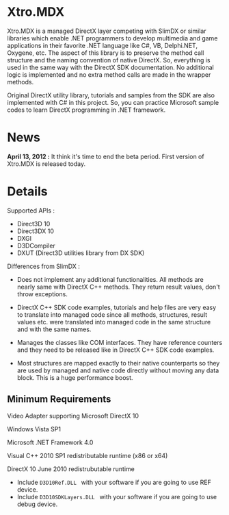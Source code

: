 # Xtro.MDX #

Xtro.MDX is a managed DirectX layer competing with SlimDX or similar libraries which enable .NET programmers to develop multimedia and game applications in their favorite .NET language like C#, VB, Delphi.NET, Oxygene, etc. The aspect of this library is to preserve the method call structure and the naming convention of native DirectX. So, everything is used in the same way with the DirectX SDK documentation. No additional logic is implemented and no extra method calls are made in the wrapper methods.

Original DirectX utility library, tutorials and samples from the SDK are also implemented with C# in this project. So, you can practice Microsoft sample codes to learn DirectX programming in .NET framework.

# News #

**April 13, 2012 :** It think it's time to end the beta period. First version of Xtro.MDX is released today.

# Details #

Supported APIs :

  * Direct3D 10
  * Direct3DX 10
  * DXGI
  * D3DCompiler
  * DXUT (Direct3D utilities library from DX SDK)

Differences from SlimDX :

  * Does not implement any additional functionalities. All methods are nearly same with DirectX C++ methods. They return result values, don't throw exceptions.

  * DirectX C++ SDK code examples, tutorials and help files are very easy to translate into managed code since all methods, structures, result values etc. were translated into managed code in the same structure and with the same names.

  * Manages the classes like COM interfaces. They have reference counters and they need to be released like in DirectX C++ SDK code examples.

  * Most structures are mapped exactly to their native counterparts so they are used by managed and native code directly without moving any data block. This is a huge performance boost.

## Minimum Requirements ##

Video Adapter supporting Microsoft DirectX 10

Windows Vista SP1

Microsoft .NET Framework 4.0

Visual C++ 2010 SP1 redistributable runtime (x86 or x64)

DirectX 10 June 2010 redistrubutable runtime
  * Include  `D3D10Ref.DLL ` with your software if you are going to use REF device.
  * Include  `D3D10SDKLayers.DLL ` with your software if you are going to use debug device.